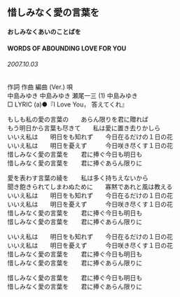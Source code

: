 ## 惜しみなく愛の言葉を
#### おしみなくあいのことばを
#### WORDS OF ABOUNDING LOVE FOR YOU
###### 2007.10.03


作詞  作曲  編曲 (Ver.)   唄   
中島みゆき   中島みゆき   瀬尾一三 (1)  中島みゆき   
□ LYRIC (a)●『I Love You， 答えてくれ』   
   
もしも私の愛の言葉の　　あらん限りを君に贈れば   
もう明日から言葉も尽きて　　私は愛に置き去りかしら   
いいえ私は　　明日をも知れず　　今日在るだけの１日の花   
いいえ私は　　明日を憂えず　　　今日咲き尽くす１日の花   
惜しみなく愛の言葉を　　君に捧ぐ今日も明日も   
惜しみなく愛の言葉を　　君に捧ぐあらん限りに   
   
愛を表わす言葉の綾を　　私は多く持ちえないから   
聞き飽きられてしまわぬために　　寡黙であれと風は教える   
いいえ私は　　明日をも知れず　　今日在るだけの１日の花   
いいえ私は　　明日を憂えず　　　今日咲き尽くす１日の花   
惜しみなく愛の言葉を　　君に捧ぐ今日も明日も   
惜しみなく愛の言葉を　　君に捧ぐあらん限りに   
   
いいえ私は　　明日をも知れず　　今日在るだけの１日の花   
いいえ私は　　明日を憂えず　　　今日咲き尽くす１日の花   
惜しみなく愛の言葉を　　君に捧ぐ今日も明日も   
惜しみなく愛の言葉を　　君に捧ぐあらん限りに   
   
惜しみなく愛の言葉を　　君に捧ぐ今日も明日も   
惜しみなく愛の言葉を　　君に捧ぐあらん限りに   